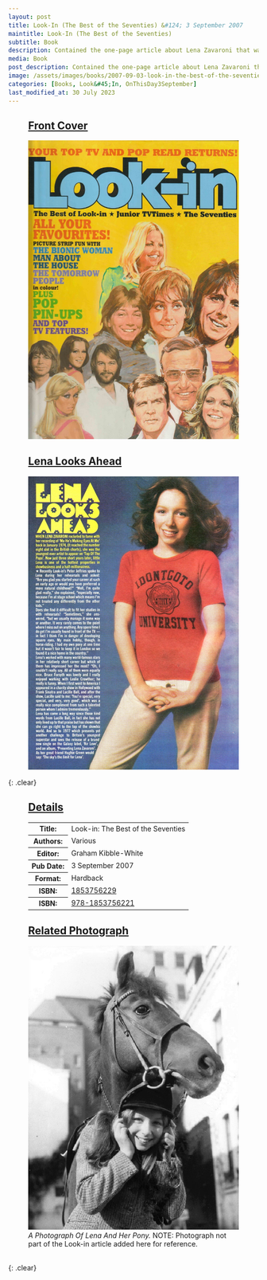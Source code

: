 ```yaml
---
layout: post
title: Look-In (The Best of the Seventies) &#124; 3 September 2007
maintitle: Look-In (The Best of the Seventies)
subtitle: Book
description: Contained the one-page article about Lena Zavaroni that was first published in Look-In Week Ending 30 July 1977.
media: Book
post_description: Contained the one-page article about Lena Zavaroni that was first published in Look-In Week Ending 30 July 1977.
image: /assets/images/books/2007-09-03-look-in-the-best-of-the-seventies.jpg
categories: [Books, Look&#45;In, OnThisDay3September]
last_modified_at: 30 July 2023
---
```


<figure class="fig1">
<figcaption>
<h2 id="front-cover"><a href="#front-cover">Front Cover</a></h2>
</figcaption>
<a href="/assets/images/books/2007-09-03-look-in-the-best-of-the-seventies.jpg"><img src="/assets/images/books/2007-09-03-look-in-the-best-of-the-seventies.jpg" class="full-width zoom-in"></a>
</figure>

<figure class="fig2">
<figcaption>
<h2 id="lena-looks-ahead"><a href="#lena-looks-ahead">Lena Looks Ahead</a></h2>
</figcaption>
<a href="/assets/images/magazines/1977-07-30-look-in-inside-page.jpg"><img src="/assets/images/magazines/1977-07-30-look-in-inside-page.jpg" class="full-width zoom-in"></a>
</figure>

{: .clear}

<figure class="fig1">
<figcaption>
<h2 id="details"><a href="#details">Details</a></h2>
</figcaption>
<table>
<tr><th>Title:</th><td>Look-in: The Best of the Seventies</td></tr>
<tr><th>Authors:</th><td>Various</td></tr>
<tr><th>Editor:</th><td>Graham Kibble-White</td></tr>
<tr><th>Pub Date:</th><td>3 September 2007</td></tr>
<tr><th>Format:</th><td>Hardback</td></tr>
<tr><th>ISBN:</th><td><a href="https://www.google.com/search?newwindow=1&sxsrf=ALeKk01BBKk88RpXUKK3H03MWNwJKlYFAA%3A1599080336924&ei=kAdQX_6IOKmG1fAPgJ-RcA&q=ISBN%3A+1853756229&oq=ISBN%3A+1853756229&gs_lcp=CgZwc3ktYWIQA1AAWABg2IMLaABwAHgAgAF1iAF1kgEDMC4xmAEAqgEHZ3dzLXdpesABAQ&sclient=psy-ab&ved=0ahUKEwj-kMy7rsvrAhUpQxUIHYBPBA4Q4dUDCA0&uact=5">1853756229</a></td></tr>
<tr><th>ISBN:</th><td><a href="https://www.google.com/search?newwindow=1&sxsrf=ALeKk00RJrEZ4VRoFVkXDyxjuzhGYCEZBQ%3A1599080625139&ei=sQhQX_eRCODP1fAPm6y2kAk&q=ISBN%3A+978-1853756221&oq=ISBN%3A+978-1853756221&gs_lcp=CgZwc3ktYWIQA1DR6gNY0eoDYPP7A2gBcAB4AIABSogBiAGSAQEymAEAoAECoAEBqgEHZ3dzLXdpesABAQ&sclient=psy-ab&ved=0ahUKEwi3roPFr8vrAhXgZxUIHRuWDZIQ4dUDCA0&uact=5">978-1853756221</a></td></tr>
</table>
</figure>

<figure class="fig2">
<figcaption>
<h2 id="pony"><a href="#pony">Related Photograph</a></h2>
</figcaption>
<a href="/assets/images/publicity/1977-lena-and-her-pony.png"><img src="/assets/images/publicity/1977-lena-and-her-pony.png" class="full-width zoom-in"></a>
<figcaption>
<cite>A Photograph Of Lena And Her Pony.</cite>
NOTE: Photograph not part of the Look-in article added here for reference.
</figcaption>
</figure>

<br />{: .clear}

